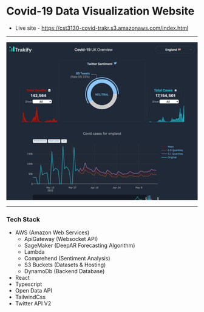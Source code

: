 # Covid-19 Data Visualization Website

- Live site - https://cst3130-covid-trakr.s3.amazonaws.com/index.html

---

![Dashboard](./thumbnail.png)

---

### Tech Stack

- AWS (Amazon Web Services)
  - ApiGateway (Websocket API)
  - SageMaker (DeepAR Forecasting Algorithm)
  - Lambda
  - Comprehend (Sentiment Analysis)
  - S3 Buckets (Datasets & Hosting)
  - DynamoDb (Backend Database)
- React
- Typescript
- Open Data API
- TailwindCss
- Twitter API V2
